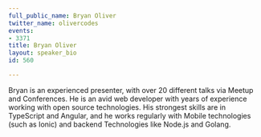 ```yaml
---
full_public_name: Bryan Oliver
twitter_name: olivercodes
events:
- 3371
title: Bryan Oliver
layout: speaker_bio
id: 560

---
```

Bryan is an experienced presenter, with over 20 different talks via Meetup and Conferences. He is an avid web developer with years of experience working with open source technologies. His strongest skills are in TypeScript and Angular, and he works regularly with Mobile technologies (such as Ionic) and backend Technologies like Node.js and Golang.